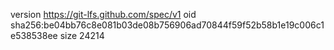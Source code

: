 version https://git-lfs.github.com/spec/v1
oid sha256:be04bb76c8e081b03de08b756906ad70844f59f52b58b1e19c006c1e538538ee
size 24214
